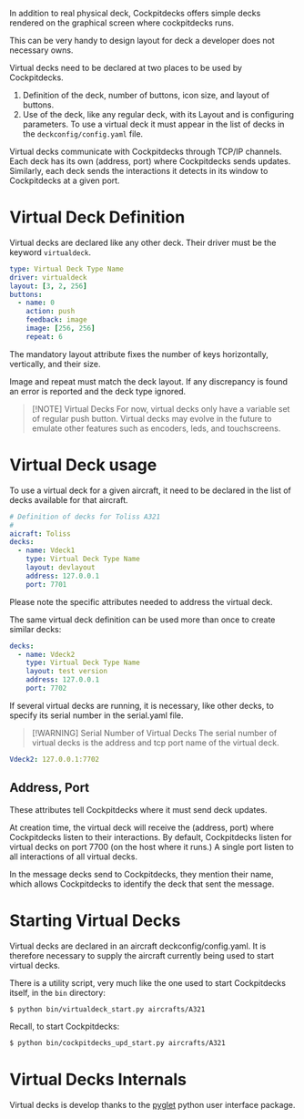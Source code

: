 In addition to real physical deck, Cockpitdecks offers simple decks rendered on the graphical screen where cockpitdecks runs.

This can be very handy to design layout for deck a developer does not necessary owns.

Virtual decks need to be declared at two places to be used by Cockpitdecks.

1. Definition of the deck, number of buttons, icon size, and layout of buttons.
2. Use of the deck, like any regular deck, with its Layout and is configuring parameters. To use a virtual deck it must appear in the list of decks in the `deckconfig/config.yaml` file.

Virtual decks communicate with Cockpitdecks through TCP/IP channels. Each deck has its own (address, port) where Cockpitdecks sends updates. Similarly, each deck sends the interactions it detects in its window to Cockpitdecks at a given port.

# Virtual Deck Definition

Virtual decks are declared like any other deck. Their driver must be the keyword `virtualdeck`.

```yaml hl_lines="2"
type: Virtual Deck Type Name
driver: virtualdeck
layout: [3, 2, 256]
buttons:
  - name: 0
    action: push
    feedback: image
    image: [256, 256]
    repeat: 6
```

The mandatory layout attribute fixes the number of keys horizontally, vertically, and their size.

Image and repeat must match the deck layout. If any discrepancy is found an error is reported and the deck type ignored.

> [!NOTE] Virtual Decks
> For now, virtual decks only have a variable set of regular push button. Virtual decks may evolve in the future to emulate other features such as encoders, leds, and touchscreens.

# Virtual Deck usage

To use a virtual deck for a given aircraft, it need to be declared in the list of decks available for that aircraft.

```yaml
# Definition of decks for Toliss A321
#
aicraft: Toliss 
decks:
  - name: Vdeck1
    type: Virtual Deck Type Name
    layout: devlayout
    address: 127.0.0.1
    port: 7701
```

Please note the specific attributes needed to address the virtual deck.

The same virtual deck definition can be used more than once to create similar decks:

```yaml 
decks:
  - name: Vdeck2
    type: Virtual Deck Type Name
    layout: test version
    address: 127.0.0.1
    port: 7702
```

If several virtual decks are running, it is necessary, like other decks, to specify its serial number in the serial.yaml file.

> [!WARNING] Serial Number of Virtual Decks
> The serial number of virtual decks is the address and tcp port name of the virtual deck.

```yaml 
Vdeck2: 127.0.0.1:7702
```

## Address, Port

These attributes tell Cockpitdecks where it must send deck updates.

At creation time, the virtual deck will receive the (address, port) where Cockpitdecks listen to their interactions. By default, Cockpitdecks listen for virtual decks on port 7700 (on the host where it runs.) A single port listen to all interactions of all virtual decks.

In the message decks send to Cockpitdecks, they mention their name, which allows Cockpitdecks to identify the deck that sent the message.

# Starting Virtual Decks

Virtual decks are declared in an aircraft deckconfig/config.yaml. It is therefore necessary to supply the aircraft currently being used to start virtual decks.

There is a utility script, very much like the one used to start Cockpitdecks itself, in the `bin` directory:

```sh
$ python bin/virtualdeck_start.py aircrafts/A321
```

Recall, to start Cockpitdecks:

```sh
$ python bin/cockpitdecks_upd_start.py aircrafts/A321
```

# Virtual Decks Internals

Virtual decks is develop thanks to the [pyglet](https://pyglet.readthedocs.io/en/latest/) python user interface package.
